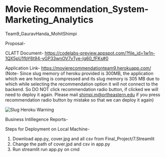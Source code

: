 # Movie Recommendation_System-Marketing_Analytics
Team9_GauravHanda_MohitShimpi

Proposal- 

CLATT Document- https://codelabs-preview.appspot.com/?file_id=1w1n-1QX5pU1fbY6t94-yGP33wnOV7vTye-lg60_fFKs#0

Application Link- https://movierecommendationteam9.herokuapp.com/ (Note- Since slug memory of heroku provided is 300MB, the application which we are hosting is compressed and its slug memory is 305 MB due to which while selecting the recommendation option it will not connect to the backend. So DO NOT click recommendation radio button, if clicked we will need to deploy it again. Please mail shimpi.m@ortheastern.edu if you press recommendation radio button by mistake so that we can deploy it again)

![Slug Heroku Warning](https://user-images.githubusercontent.com/78767870/146637114-96dda1c7-c78e-433a-be2e-e44cd3091313.png)

Business Intillegence Reports- 

Steps for Deployment on Local Machine-

1) Download app.py, cover.jpg and all csv from Final_Project/7.Streamlit
2) Change the path of cover.jpd and csv in app.py
3) Run streamlit run app.py on cmd
